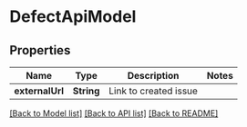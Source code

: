 # DefectApiModel

## Properties
Name | Type | Description | Notes
------------ | ------------- | ------------- | -------------
**externalUrl** | **String** | Link to created issue | 

[[Back to Model list]](../README.md#documentation-for-models) [[Back to API list]](../README.md#documentation-for-api-endpoints) [[Back to README]](../README.md)


